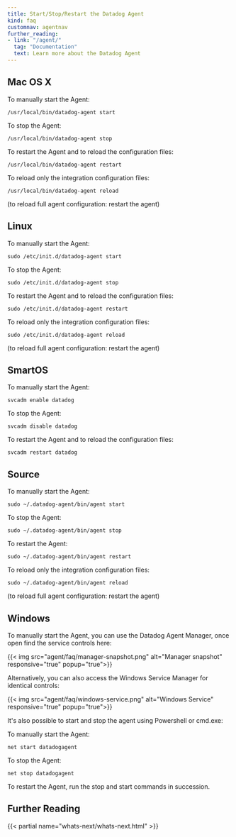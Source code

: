 ```yaml
---
title: Start/Stop/Restart the Datadog Agent
kind: faq
customnav: agentnav
further_reading:
- link: "/agent/"
  tag: "Documentation"
  text: Learn more about the Datadog Agent
---
```


## Mac OS X

To manually start the Agent:
```
/usr/local/bin/datadog-agent start
```

To stop the Agent:
```
/usr/local/bin/datadog-agent stop 
```

To restart the Agent and to reload the configuration files:
```
/usr/local/bin/datadog-agent restart 
```
To reload only the integration configuration files:
```
/usr/local/bin/datadog-agent reload
```
(to reload full agent configuration: restart the agent)

## Linux

To manually start the Agent:
```
sudo /etc/init.d/datadog-agent start 
```
To stop the Agent:
```
sudo /etc/init.d/datadog-agent stop
```
To restart the Agent and to reload the configuration files:
```
sudo /etc/init.d/datadog-agent restart
```
To reload only the integration configuration files:
```
sudo /etc/init.d/datadog-agent reload
```

(to reload full agent configuration: restart the agent)

## SmartOS

To manually start the Agent:
```
svcadm enable datadog
```
To stop the Agent:
```
svcadm disable datadog
```
To restart the Agent and to reload the configuration files:
```
svcadm restart datadog
```

## Source

To manually start the Agent:
```
sudo ~/.datadog-agent/bin/agent start
```

To stop the Agent:
```
sudo ~/.datadog-agent/bin/agent stop
```

To restart the Agent:
```
sudo ~/.datadog-agent/bin/agent restart
```

To reload only the integration configuration files:
```
sudo ~/.datadog-agent/bin/agent reload
```
(to reload full agent configuration: restart the agent)

## Windows

To manually start the Agent, you can use the Datadog Agent Manager, once open find the service controls here:

{{< img src="agent/faq/manager-snapshot.png" alt="Manager snapshot" responsive="true" popup="true">}}

Alternatively, you can also access the Windows Service Manager for identical controls:

{{< img src="agent/faq/windows-service.png" alt="Windows Service" responsive="true" popup="true">}}

It's also possible to start and stop the agent using Powershell or cmd.exe:

To manually start the Agent:
```
net start datadogagent
```
To stop the Agent:
```
net stop datadogagent
```
To restart the Agent, run the stop and start commands in succession.

## Further Reading

{{< partial name="whats-next/whats-next.html" >}}